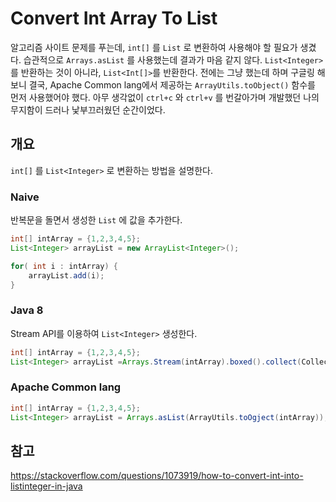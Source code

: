 # Convert Int Array To List

알고리즘 사이트 문제를 푸는데, `int[]` 를 `List` 로 변환하여 사용해야 할 필요가 생겼다. 습관적으로 `Arrays.asList` 를 사용했는데 결과가 마음 같지 않다. `List<Integer>` 를 반환하는 것이 아니라,  `List<Int[]>`를 반환한다. 전에는 그냥 했는데 하며 구글링 해보니 결국, Apache Common lang에서 제공하는 `ArrayUtils.toObject()` 함수를 먼저 사용했어야 했다. 아무 생각없이 `ctrl+c` 와 `ctrl+v` 를 번갈아가며 개발했던 나의 무지함이 드러나 낯부끄러웠던 순간이었다.

## 개요

`int[]` 를 `List<Integer>` 로 변환하는 방법을 설명한다.

### Naive

반복문을 돌면서 생성한 `List` 에 값을 추가한다.

```java
int[] intArray = {1,2,3,4,5};
List<Integer> arrayList = new ArrayList<Integer>();

for( int i : intArray) {
    arrayList.add(i);
}
```

### Java 8

Stream API를 이용하여 `List<Integer>` 생성한다.

```java
int[] intArray = {1,2,3,4,5};
List<Integer> arrayList =Arrays.Stream(intArray).boxed().collect(Collectors.toList());
```

### Apache Common lang

```java
int[] intArray = {1,2,3,4,5};
List<Integer> arrayList = Arrays.asList(ArrayUtils.toOgject(intArray));
```

## 참고

https://stackoverflow.com/questions/1073919/how-to-convert-int-into-listinteger-in-java

